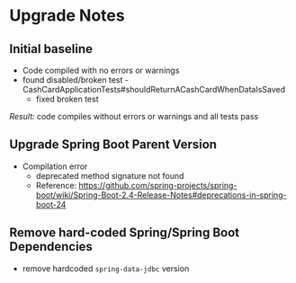 # Upgrade Notes

## Initial baseline

- Code compiled with no errors or warnings
- found disabled/broken test - CashCardApplicationTests#shouldReturnACashCardWhenDataIsSaved
  - fixed broken test

_Result:_ code compiles without errors or warnings and all tests pass

## Upgrade Spring Boot Parent Version

- Compilation error
  - deprecated method signature not found
  - Reference: https://github.com/spring-projects/spring-boot/wiki/Spring-Boot-2.4-Release-Notes#deprecations-in-spring-boot-24

## Remove hard-coded Spring/Spring Boot Dependencies

- remove hardcoded `spring-data-jdbc` version
